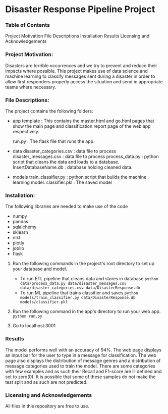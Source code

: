 # Disaster Response Pipeline Project

### Table of Contents
Project Motivation
File Descriptions
Installation
Results
Licensing and Acknowledgements

### Project Motivation:
Disasters are terrible occurrences and we try to prevent and reduce their impacts where possible. This project makes use of data science and machine learning to classify messages sent during a disaster in order to allow first responders properly access the situation and send in appropriate teams where necessary.

### File Descriptions:
The project contains the following folders:
- app
  template : This contains the master.html and go.html pages that show the main page and classification report page of the web app respectively.

  run.py : The flask file that runs the app.

- data
  disaster_categories.csv : data file to process
  disaster_messages.csv  : data file to process
  process_data.py : python script that cleans the data and loads to a database.
  InsertDatabaseName.db : database holding cleaned data.

- models
  train_classifier.py : python script that builds the machine learning model.
  classifier.pkl : The saved model


### Installation:
The following libraries are needed to make use of the code
 - numpy
 - pandas
 - sqlalchemy
 - sklearn
 - nlkt
 - plotly
 - joblib
 - flask


1. Run the following commands in the project's root directory to set up your database and model.

    - To run ETL pipeline that cleans data and stores in database
        `python data/process_data.py data/disaster_messages.csv data/disaster_categories.csv data/DisasterResponse.db`
    - To run ML pipeline that trains classifier and saves
        `python models/train_classifier.py data/DisasterResponse.db models/classifier.pkl`

2. Run the following command in the app's directory to run your web app.
    `python run.py`

3. Go to localhost:3001

### Results
The model performs well with an accuracy of 94%. The web page displays an input bar for the user to type in a message for classification. The web page also displays the distribution of message genres and a distribution of message categories used to train the model.
There are some categories with few examples and as such their Recall and F1-score are ill defined and set to zero(0). It is possible that some of these samples do not make the test split and as such are not predicted.  

### Licensing and Acknowledgements
All files in this repository are free to use.  
